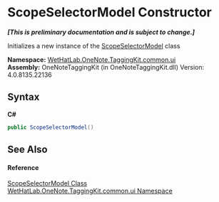 # ScopeSelectorModel Constructor 
 _**\[This is preliminary documentation and is subject to change.\]**_

Initializes a new instance of the <a href="d90f84ae-94ee-8317-7f04-e9115a7ff7d8.md">ScopeSelectorModel</a> class

**Namespace:**&nbsp;<a href="043a9407-ac38-b3ac-7348-a6090af495ad.md">WetHatLab.OneNote.TaggingKit.common.ui</a><br />**Assembly:**&nbsp;OneNoteTaggingKit (in OneNoteTaggingKit.dll) Version: 4.0.8135.22136

## Syntax

**C#**<br />
``` C#
public ScopeSelectorModel()
```


## See Also


#### Reference
<a href="d90f84ae-94ee-8317-7f04-e9115a7ff7d8.md">ScopeSelectorModel Class</a><br /><a href="043a9407-ac38-b3ac-7348-a6090af495ad.md">WetHatLab.OneNote.TaggingKit.common.ui Namespace</a><br />